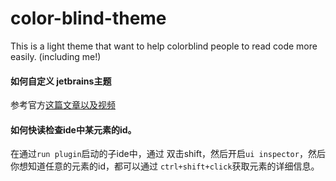 # color-blind-theme
<!-- Plugin description -->
This is a light theme that want to help colorblind people to read code more easily. (including me!)
<!-- Plugin description end -->



#### 如何自定义 jetbrains主题
参考官方[这篇文章以及视频](https://blog.jetbrains.com/platform/2021/10/themes-in-intellij-based-ides/)

#### 如何快读检查ide中某元素的id。
在通过`run plugin`启动的子ide中，通过 双击shift，然后开启`ui inspector`，然后你想知道任意的元素的id，都可以通过 `ctrl+shift+click`获取元素的详细信息。

